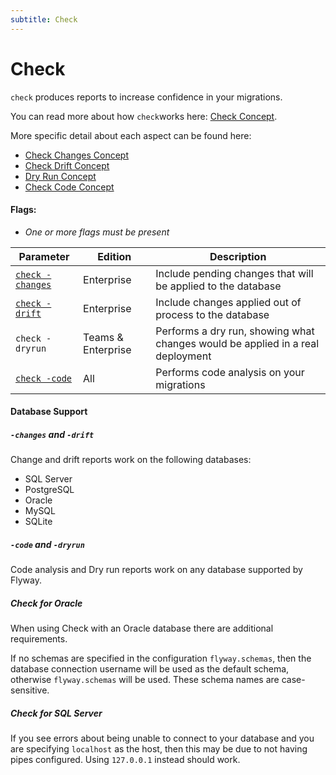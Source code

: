 ```yaml
---
subtitle: Check
---
```


# Check

`check` produces reports to increase confidence in your migrations.

You can read more about how `check`works here: [Check Concept](<Concepts/Check Concept>).

More specific detail about each aspect can be found here:
- [Check Changes Concept](<Concepts/Check Changes concept>)
- [Check Drift Concept](<Concepts/Check Drift concept>)
- [Dry Run Concept](<Concepts/Dry Runs>)
- [Check Code Concept](<Concepts/Check Code concept>)

#### Flags:
- _One or more flags must be present_

| Parameter                                                                 | Edition            | Description                                                                    |
|---------------------------------------------------------------------------|--------------------|--------------------------------------------------------------------------------|
| [`check -changes`](<Configuration/Parameters/Flyway/Check/Check Changes>) | Enterprise         | Include pending changes that will be applied to the database                   |
| [`check -drift`](<Configuration/Parameters/Flyway/Check/Check Drift>)     | Enterprise         | Include changes applied out of process to the database                         |
| `check -dryrun`                                                           | Teams & Enterprise | Performs a dry run, showing what changes would be applied in a real deployment |
| [`check -code`](<Configuration/Parameters/Flyway/Check/Check Code>)       | All                | Performs code analysis on your migrations                                      |


#### Database Support

##### `-changes` and `-drift`

Change and drift reports work on the following databases:

- SQL Server
- PostgreSQL
- Oracle
- MySQL
- SQLite

##### `-code` and `-dryrun`

Code analysis and Dry run reports work on any database supported by Flyway.

##### Check for Oracle

When using Check with an Oracle database there are additional requirements.

If no schemas are specified in the configuration `flyway.schemas`, then the database connection username will be used as the default schema, otherwise `flyway.schemas` will be used.
These schema names are case-sensitive.

##### Check for SQL Server

If you see errors about being unable to connect to your database and you are specifying `localhost` as the host, then this may be due to not having pipes configured. Using `127.0.0.1` instead should work.
